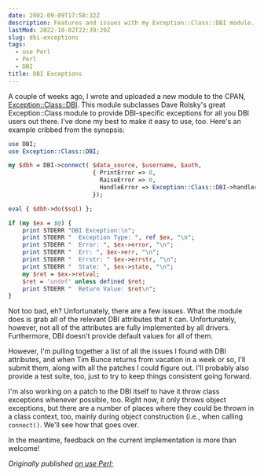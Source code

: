 ```yaml
---
date: 2002-09-09T17:58:32Z
description: Features and issues with my Exception::Class::DBI module.
lastMod: 2022-10-02T22:39:29Z
slug: dbi-exceptions
tags:
  - use Perl
  - Perl
  - DBI
title: DBI Exceptions
---
```


A couple of weeks ago, I wrote and uploaded a new module to the CPAN,
[Exception::Class::DBI]. This module subclasses Dave Rolsky's great
Exception::Class module to provide DBI-specific exceptions for all you DBI users
out there. I've done my best to make it easy to use, too. Here's an example
cribbed from the synopsis:

``` perl
use DBI;
use Exception::Class::DBI;

my $dbh = DBI->connect( $data_source, $username, $auth,
                        { PrintError => 0,
                          RaiseError => 0,
                          HandleError => Exception::Class::DBI->handler
                        });

eval { $dbh->do($sql) };

if (my $ex = $@) {
    print STDERR "DBI Exception:\n";
    print STDERR "  Exception Type: ", ref $ex, "\n";
    print STDERR "  Error: ", $ex->error, "\n";
    print STDERR "  Err: ", $ex->err, "\n";
    print STDERR "  Errstr: " $ex->errstr, "\n";
    print STDERR "  State: ", $ex->state, "\n";
    my $ret = $ex->retval;
    $ret = 'undef' unless defined $ret;
    print STDERR "  Return Value: $ret\n";
}
```

Not too bad, eh? Unfortunately, there are a few issues. What the module does is
grab all of the relevant DBI attributes that it can. Unfortunately, however, not
all of the attributes are fully implemented by all drivers. Furthermore, DBI
doesn't provide default values for all of them.

However, I'm pulling together a list of all the issues I found with DBI
attributes, and when Tim Bunce returns from vacation in a week or so, I'll
submit them, along with all the patches I could figure out. I'll probably also
provide a test suite, too, just to try to keep things consistent going forward.

I'm also working on a patch to the DBI itself to have it throw class exceptions
whenever possible, too. Right now, it only throws object exceptions, but there
are a number of places where they could be thrown in a class context, too,
mainly during object construction (i.e., when calling `connect()`. We'll see how
that goes over.

In the meantime, feedback on the current implementation is more than welcome!

*Originally published [on use Perl;]*

  [Exception::Class::DBI]: http://search.cpan.org/dist/Exception-Class-DBI
  [on use Perl;]: https://use-perl.github.io/user/Theory/journal/7626/
    "use.perl.org journal of Theory: “DBI Exceptions”"
